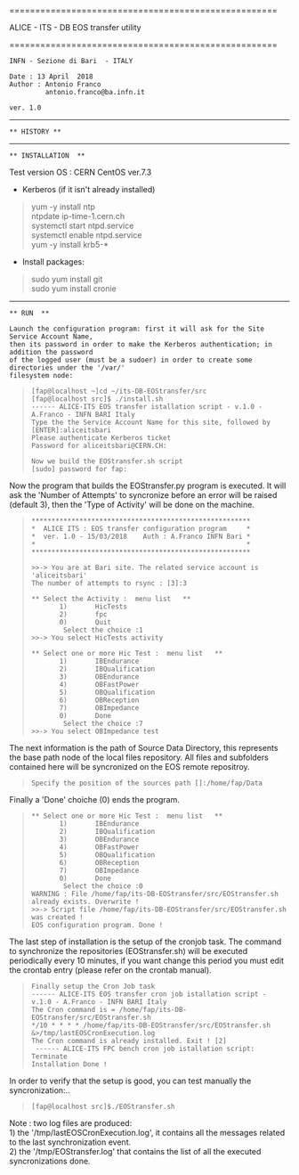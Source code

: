 
====================================================

ALICE - ITS - DB EOS transfer utility

====================================================

	INFN - Sezione di Bari  - ITALY
	
	Date : 13 April  2018
	Author : Antonio Franco 
			 antonio.franco@ba.infn.it
	
	ver. 1.0
----------------------------------------------------

	** HISTORY **
	

----------------------------------------------------
	
    ** INSTALLATION  **
    
  Test version OS : CERN CentOS ver.7.3

  - Kerberos (if it isn't already installed)  
>    yum -y install ntp  
>    ntpdate ip-time-1.cern.ch  
>    systemctl start  ntpd.service  
>    systemctl enable ntpd.service  
>    yum -y install krb5-*  

  - Install packages:
>    sudo yum install git  
>    sudo yum install cronie  


----------------------------------------------------
		
    ** RUN  **

	Launch the configuration program: first it will ask for the Site Service Account Name,
	then its password in order to make the Kerberos authentication; in addition the password
	of the logged user (must be a sudoer) in order to create some directories under the '/var/'
	filesystem node:

>     [fap@localhost ~]cd ~/its-DB-EOStransfer/src
>     [fap@localhost src]$ ./install.sh
>     ------ ALICE-ITS EOS transfer istallation script - v.1.0 - A.Franco - INFN BARI Italy
>     Type the the Service Account Name for this site, followed by [ENTER]:aliceitsbari
>     Please authenticate Kerberos ticket 
>     Password for aliceitsbari@CERN.CH: 
>    
>     Now we build the EOStransfer.sh script 
>     [sudo] password for fap: 
>    
  Now the program that builds the EOStransfer.py program is executed. It will ask
  the 'Number of Attempts' to syncronize before an error will be raised (default 3),
  then the 'Type of Activity' will be done on the machine.

>     ******************************************************* 
>     *  ALICE ITS : EOS transfer configuration program     * 
>     *  ver. 1.0 - 15/03/2018    Auth : A.Franco INFN Bari * 
>     *                                                     * 
>     ******************************************************* 
>     
>     >>-> You are at Bari site. The related service account is  'aliceitsbari' 
>     The number of attempts to rsync : [3]:3
>    
>     ** Select the Activity :  menu list   **
>            1)       HicTests 
>            2)       fpc 
>            0)       Quit 
>             Select the choice :1
>     >>-> You select HicTests activity
>    
>     ** Select one or more Hic Test :  menu list   **
>            1)       IBEndurance 
>            2)       IBQualification 
>            3)       OBEndurance 
>            4)       OBFastPower 
>            5)       OBQualification 
>            6)       OBReception 
>            7)       OBImpedance 
>            0)       Done 
>             Select the choice :7
>     >>-> You select OBImpedance test 

  The next information is the path of Source Data Directory, this represents
  the base path node of the local files repository. All files and subfolders
  contained here will be syncronized on the EOS remote repositroy.
>    
>     Specify the position of the sources path []:/home/fap/Data

  Finally a 'Done' choiche (0) ends the program.
>    
>     ** Select one or more Hic Test :  menu list   **
>            1)       IBEndurance 
>            2)       IBQualification 
>            3)       OBEndurance 
>            4)       OBFastPower 
>            5)       OBQualification 
>            6)       OBReception 
>            7)       OBImpedance 
>            0)       Done 
>             Select the choice :0
>     WARNING : File /home/fap/its-DB-EOStransfer/src/EOStransfer.sh already exists. Overwrite !
>     >>-> Script file /home/fap/its-DB-EOStransfer/src/EOStransfer.sh was created !
>     EOS configuration program. Done !

  The last step of installation is the setup of the cronjob task. The command to synchronize the
  repositories (EOStransfer.sh) will be executed periodically every 10 minutes, if you want 
  change this period you must edit the crontab entry (please refer on the crontab manual).  

>     Finally setup the Cron Job task 
>     ------ ALICE-ITS EOS transfer cron job istallation script - v.1.0 - A.Franco - INFN BARI Italy
>     The Cron command is = /home/fap/its-DB-EOStransfer/src/EOStransfer.sh
>     */10 * * * * /home/fap/its-DB-EOStransfer/src/EOStransfer.sh &>/tmp/lastEOSCronExecution.log
>     The Cron command is already installed. Exit ! [2]
>      ------ ALICE-ITS FPC bench cron job istallation script: Terminate
>     Installation Done !

  In order to verify that the setup is good, you can test manually the syncronization:..

>     [fap@localhost src]$./EOStransfer.sh	


  Note : two log files are produced:  
      1) the '/tmp/lastEOSCronExecution.log', it contains all the messages related to the last
         synchronization event.  
      2) the '/tmp/EOStransfer.log' that contains the list of all the executed syncronizations
         done.  
	
	
